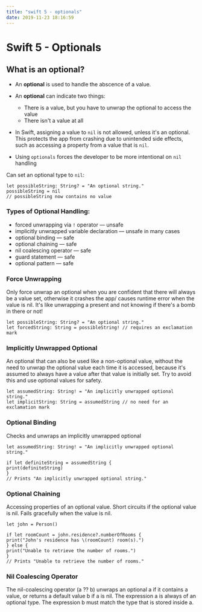 ```yaml
---
title: "swift 5 - optionals"
date: 2019-11-23 18:16:59
---
```


# Swift 5 - Optionals

## What is an optional?

- An **optional** is used to handle the abscence of a value.
- An **optional** can indicate two things: 
  * There is a value, but you have to unwrap the optional to access the value
  * There isn't a value at all

- In Swift, assigning a value to `nil` is not allowed, unless it's an optional. This protects the app from crashing due to unintended side effects, such as accessing a property from a value that is `nil`. 
- Using `optionals` forces the developer to be more intentional on `nil` handling

Can set an optional type to `nil`:

```
let possibleString: String? = "An optional string."
possibleString = nil
// possibleString now contains no value
```
### Types of Optional Handling:

- forced unwrapping via `!` operator — unsafe
- implicitly unwrapped variable declaration — unsafe in many cases
- optional binding — safe
- optional chaining — safe
- nil coalescing operator — safe
- guard statement — safe
- optional pattern — safe

### Force Unwrapping

Only force unwrap an optional when you are confident that there will always be a value set, otherwise it crashes the app/ causes runtime error when the value is nil. It's like unwrapping a present and not knowing if there's a bomb in there or not!

```
let possibleString: String? = "An optional string."
let forcedString: String = possibleString! // requires an exclamation mark
```

### Implicitly Unwrapped Optional

An optional that can also be used like a non-optional value, without the need to unwrap the optional value each time it is accessed, because it's assumed to always have a value after that value is initially set. Try to avoid this and use optional values for safety.

```
let assumedString: String! = "An implicitly unwrapped optional string."
let implicitString: String = assumedString // no need for an exclamation mark
```

### Optional Binding

Checks and unwraps an implicitly unwrapped optional

```
let assumedString: String! = "An implicitly unwrapped optional string."

if let definiteString = assumedString {
print(definiteString)
}
// Prints "An implicitly unwrapped optional string."
```

### Optional Chaining

Accessing properties of an optional value. Short circuits if the optional value is nil. Fails gracefully when the value is nil.

```
let john = Person()

if let roomCount = john.residence?.numberOfRooms {
print("John's residence has \(roomCount) room(s).")
} else {
print("Unable to retrieve the number of rooms.")
}
// Prints "Unable to retrieve the number of rooms."
```

### Nil Coalescing Operator

The nil-coalescing operator (a ?? b) unwraps an optional a if it contains a value, or returns a default value b if a is nil. The expression a is always of an optional type. The expression b must match the type that is stored inside a.
